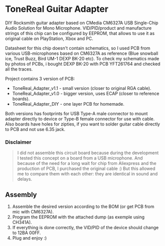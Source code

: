 # ToneReal Guitar Adapter
DIY Rocksmith guitar adapter based on CMedia CM6327A  USB Single-Chip Audio Solution for Mono Microphone. VID/PID/product and manufacture strings of this chip can be configured by EEPROM, that allows to use it as original cable on PlayStation, Xbox and PC.

Datasheet for this chip doesn't contain schematics, so I used PCB from various USB-microphones based on CM6327A as reference (Blue snowball ice, Trust Buzz, Bird UM-1 DEXP BK-20 etc).
To check my schematics made by photos of PCBs, i bought DEXP BK-20 with PCB YFT261764 and checked all the traces.

Project contains 3 version of PCB:
 - ToneReal_Adapter_v1.1 - small version (closer to original RGA cable).
 - ToneReal_Adapter_v1.0 - bigger version, uses ECAP (closer to reference boards).
 - ToneReal_Adapter_DIY - one layer PCB for homemade.

Both versions has footprints for USB Type-A male connector to mount adapter directly to device or Type-B female connector for use with cable. Also boards have holes for zipties, if you want to solder guitar cable directly to PCB and not use 6.35 jack.

### Disclaimer
> I did not assemble this circuit board because during the development  I tested this concept on a board from a USB microphone. And because of the need for a long wait for chip from Aliexpress and the production of PCB, I purchased the original cable :) 
But this allowed me to compare them with each other: they are identical in sound and delays.

## Assembly
1. Assemble the desired version according to the BOM (or get PCB from mic with CM6327A).
2. Program the EEPROM with the attached dump (as exemple using CH341A).
3. If everything is done correctly, the VID/PID of the device should change to 12BA 00FF.
4. Plug and enjoy :)

